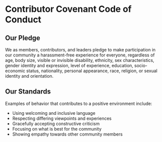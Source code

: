 # Contributor Covenant Code of Conduct

## Our Pledge

We as members, contributors, and leaders pledge to make participation in our community a harassment-free experience for everyone, regardless of age, body size, visible or invisible disability, ethnicity, sex characteristics, gender identity and expression, level of experience, education, socio-economic status, nationality, personal appearance, race, religion, or sexual identity and orientation.


## Our Standards

Examples of behavior that contributes to a positive environment include:

* Using welcoming and inclusive language
* Respecting differing viewpoints and experiences
* Gracefully accepting constructive criticism
* Focusing on what is best for the community
* Showing empathy towards other community members
